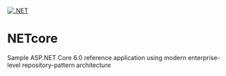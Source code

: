 [![.NET](https://github.com/eskinderg/NETcore/actions/workflows/CI.yml/badge.svg)](https://github.com/eskinderg/NETcore/actions/workflows/CI.yml)

# NETcore
Sample ASP.NET Core 6.0 reference application using modern enterprise-level repository-pattern architecture
